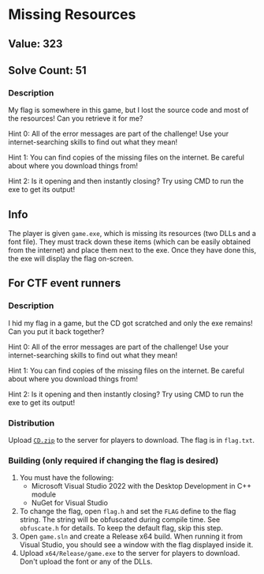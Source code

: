 # Missing Resources
## Value: 323
## Solve Count: 51
### Description
My flag is somewhere in this game, but I lost the source code and most of the resources! Can you retrieve it for me?

Hint 0: All of the error messages are part of the challenge! Use your internet-searching skills to find out what they mean!

Hint 1: You can find copies of the missing files on the internet. Be careful about where you download things from!

Hint 2: Is it opening and then instantly closing? Try using CMD to run the exe to get its output!
## Info
The player is given `game.exe`, which is missing its resources (two DLLs and a font file).
They must track down these items (which can be easily obtained from the internet)
and place them next to the exe. Once they have done this, the exe will display the flag
on-screen.

## For CTF event runners

### Description
I hid my flag in a game, but the CD got scratched and only the exe remains! Can you put it back together?

Hint 0: All of the error messages are part of the challenge! Use your internet-searching skills to find out what they mean!

Hint 1: You can find copies of the missing files on the internet. Be careful about where you download things from!

Hint 2: Is it opening and then instantly closing? Try using CMD to run the exe to get its output!

### Distribution
Upload [`CD.zip`](distrib/CD.zip) to the server for players to download. The flag is in `flag.txt`.

### Building (only required if changing the flag is desired)
1. You must have the following:
    -  Microsoft Visual Studio 2022 with the Desktop Development in C++ module
	-  NuGet for Visual Studio 
3. To change the flag, open `flag.h` and set the `FLAG` define to the flag string. The string will be obfuscated during compile time. See `obfuscate.h` for details. To keep the default flag, skip this step. 
4. Open `game.sln` and create a Release x64 build. When running it from Visual Studio, you should see a window with the flag displayed inside it.
5. Upload `x64/Release/game.exe` to the server for players to download. Don't upload the font or any of the DLLs.

